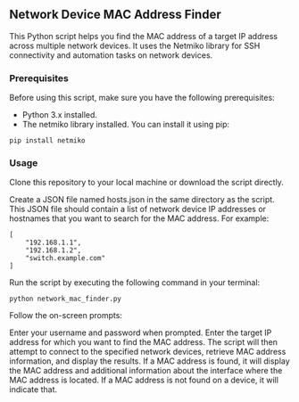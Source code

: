 ## Network Device MAC Address Finder
This Python script helps you find the MAC address of a target IP address across multiple network devices. It uses the Netmiko library for SSH connectivity and automation tasks on network devices.

### Prerequisites
Before using this script, make sure you have the following prerequisites:

- Python 3.x installed.
- The netmiko library installed. You can install it using pip:
```console
pip install netmiko
```

### Usage

Clone this repository to your local machine or download the script directly.

Create a JSON file named hosts.json in the same directory as the script. This JSON file should contain a list of network device IP addresses or hostnames that you want to search for the MAC address. For example:

```console
[
    "192.168.1.1",
    "192.168.1.2",
    "switch.example.com"
]
```
Run the script by executing the following command in your terminal:
```console
python network_mac_finder.py
```

Follow the on-screen prompts:

Enter your username and password when prompted.
Enter the target IP address for which you want to find the MAC address.
The script will then attempt to connect to the specified network devices, retrieve MAC address information, and display the results. If a MAC address is found, it will display the MAC address and additional information about the interface where the MAC address is located. If a MAC address is not found on a device, it will indicate that.
